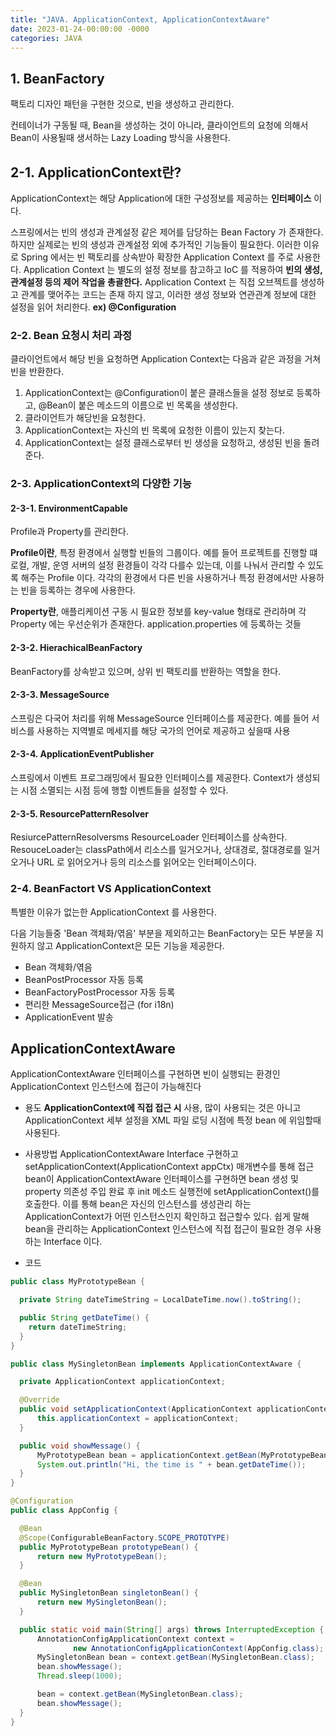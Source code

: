 ```yaml
---
title: "JAVA. ApplicationContext, ApplicationContextAware"
date: 2023-01-24-00:00:00 -0000
categories: JAVA
---
```


## 1. BeanFactory
팩토리 디자인 패턴을 구현한 것으로, 빈을 생성하고 관리한다.

컨테이너가 구동될 때, Bean을 생성하는 것이 아니라, 클라이언트의 요청에 의해서 Bean이 사용될때 생서하는 Lazy Loading 방식을 사용한다.

## 2-1. ApplicationContext란?
ApplicationContext는 해당 Application에 대한 구성정보를 제공하는 __인터페이스__ 이다. 

스프링에서는 빈의 생성과 관계설정 같은 제어를 담당하는 Bean Factory 가 존재한다. 하지만 실제로는 빈의 생성과 관계설정 외에 추가적인 기능들이 필요한다. 
이러한 이유로 Spring 에서는 빈 팩토리를 상속받아 확장한 Application Context 를 주로 사용한다.
Application Context 는 별도의 설정 정보를 참고하고 IoC 를 적용하여 __빈의 생성, 관계설정 등의 제어 작업을 총괄한다.__ 
Application Context 는 직접 오브젝트를 생성하고 관계를 맺어주는 코드는 존재 하지 않고, 이러한 생성 정보와 연관관계 정보에 대한 설정을 읽어 처리한다. __ex) @Configuration__ 

### 2-2. Bean 요청시 처리 과정 
클라이언트에서 해당 빈을 요청하면 Application Context는 다음과 같은 과정을 거쳐 빈을 반환한다.
1. ApplicationContext는 @Configuration이 붙은 클래스들을 설정 정보로 등록하고, @Bean이 붙은 메소드의 이름으로 빈 목록을 생성한다.
2. 클라이언트가 해당빈을 요청한다.
3. ApplicationContext는 자신의 빈 목록에 요청한 이름이 있는지 찾는다.
4. ApplicationContext는 설정 클래스로부터 빈 생성을 요청하고, 생성된 빈을 돌려준다. 

### 2-3. ApplicationContext의 다양한 기능
#### 2-3-1. EnvironmentCapable
Profile과 Property를 관리한다.

__Profile이란__, 특정 환경에서 실행할 빈들의 그룹이다. 
예를 들어 프로젝트를 진행할 떄 로컬, 개발, 운영 서버의 설정 환경들이 각각 다를수 있는데, 이를 나눠서 관리할 수 있도록 해주는 Profile 이다.
각각의 환경에서 다른 빈을 사용하거나 특정 환경에서만 사용하는 빈을 등록하는 경우에 사용한다.

__Property란__, 애플리케이션 구동 시 필요한 정보를 key-value 형태로 관리하며 각 Property 에는 우선순위가 존재한다. 
application.properties 에 등록하는 것들

#### 2-3-2. HierachicalBeanFactory
BeanFactory를 상속받고 있으며, 상위 빈 팩토리를 반환하는 역할을 한다.

#### 2-3-3. MessageSource
스프링은 다국어 처리를 위해 MessageSource 인터페이스를 제공한다. 예를 들어 서비스를 사용하는 지역별로 메세지를 해당 국가의 언어로 제공하고 싶을때 사용

#### 2-3-4. ApplicationEventPublisher
스프링에서 이벤트 프로그래밍에서 필요한 인터페이스를 제공한다. Context가 생성되는 시점 소멸되는 시점 등에 행할 이벤트들을 설정할 수 있다.

#### 2-3-5. ResourcePatternResolver
ResiurcePatternResolversms ResourceLoader 인터페이스를 상속한다. ResouceLoader는 classPath에서 리소스를 일거오거나,
상대경로, 절대경로를 일거오거나 URL 로 읽어오거나 등의 리소스를 읽어오는 인터페이스이다.

### 2-4. BeanFactort VS ApplicationContext
특별한 이유가 없는한 ApplicationContext 를 사용한다. 

다음 기능들중 'Bean 객체화/엮음' 부분을 제외하고는 BeanFactory는 모든 부분을 지원하지 않고 ApplicationContext은 모든 기능을 제공한다.
- Bean 객체화/엮음
- BeanPostProcessor 자동 등록
- BeanFactoryPostProcessor 자동 등록
- 편리한 MessageSource접근 (for i18n)
- ApplicationEvent 발송


## ApplicationContextAware
ApplicationContextAware 인터페이스를 구현하면 빈이 실행되는 환경인 ApplicationContext 인스턴스에 접근이 가능해진다

- 용도 
  __ApplicationContext에 직접 접근 시__ 사용, 많이 사용되는 것은 아니고 ApplicationContext 세부 설정을 XML 파일 로딩 시점에 특정 bean 에 위임할때 사용된다.
- 사용방법
  ApplicationContextAware Interface 구현하고 setApplicationContext(ApplicationContext appCtx) 매개변수를 통해 접근
  bean이 ApplicationContextAware 인터페이스를 구현하면 bean 생성 및 property 의존성 주입 완료 후 init 메소드 실행전에 setApplicationContext()를 호출한다.
  이를 통해 bean은 자신의 인스턴스를 생성관리 하는 ApplicationContext가 어떤 인스턴스인지 확인하고 접근할수 있다. 쉽게 말해 bean을 관리하는 ApplicationContext 인스턴스에 직접 접근이 필요한 경우 사용하는 Interface 이다.

- 코드
```java
public class MyPrototypeBean {

  private String dateTimeString = LocalDateTime.now().toString();

  public String getDateTime() {
    return dateTimeString;
  }
}
```

```java
public class MySingletonBean implements ApplicationContextAware {

  private ApplicationContext applicationContext;

  @Override
  public void setApplicationContext(ApplicationContext applicationContext) throws BeansException {
      this.applicationContext = applicationContext;
  }

  public void showMessage() {
      MyPrototypeBean bean = applicationContext.getBean(MyPrototypeBean.class);
      System.out.println("Hi, the time is " + bean.getDateTime());
  }
}
```

```java
@Configuration
public class AppConfig {

  @Bean
  @Scope(ConfigurableBeanFactory.SCOPE_PROTOTYPE)
  public MyPrototypeBean prototypeBean() {
      return new MyPrototypeBean();
  }

  @Bean
  public MySingletonBean singletonBean() {
      return new MySingletonBean();
  }

  public static void main(String[] args) throws InterruptedException {
      AnnotationConfigApplicationContext context =
              new AnnotationConfigApplicationContext(AppConfig.class);
      MySingletonBean bean = context.getBean(MySingletonBean.class);
      bean.showMessage();
      Thread.sleep(1000);

      bean = context.getBean(MySingletonBean.class);
      bean.showMessage();
  }
}

```